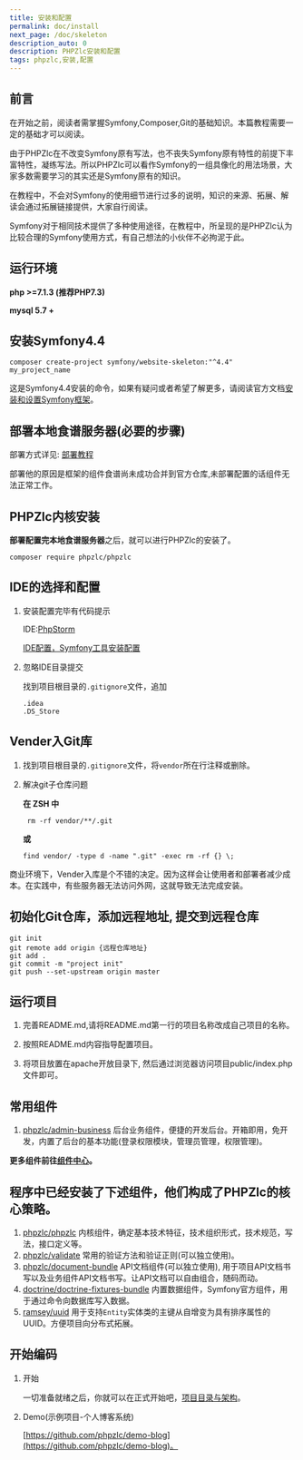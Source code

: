 ```yaml
---
title: 安装和配置
permalink: doc/install
next_page: /doc/skeleton
description_auto: 0
description: PHPZlc安装和配置
tags: phpzlc,安装,配置
---
```


## 前言

在开始之前，阅读者需掌握Symfony,Composer,Git的基础知识。本篇教程需要一定的基础才可以阅读。

由于PHPZlc在不改变Symfony原有写法，也不丧失Symfony原有特性的前提下丰富特性，凝练写法。所以PHPZlc可以看作Symfony的一组具像化的用法场景，大家多数需要学习的其实还是Symfony原有的知识。

在教程中，不会对Symfony的使用细节进行过多的说明，知识的来源、拓展、解读会通过拓展链接提供，大家自行阅读。

Symfony对于相同技术提供了多种使用途径，在教程中，所呈现的是PHPZlc认为比较合理的Symfony使用方式，有自己想法的小伙伴不必拘泥于此。

## 运行环境

**php >=7.1.3 (推荐PHP7.3)**

**mysql 5.7 +**

## 安装Symfony4.4

```shell
composer create-project symfony/website-skeleton:"^4.4" my_project_name
```

这是Symfony4.4安装的命令，如果有疑问或者希望了解更多，请阅读官方文档[安装和设置Symfony框架](https://symfony.com/doc/4.4/setup.html)。

## 部署本地食谱服务器(必要的步骤)

部署方式详见: [部署教程](/doc/symfony-flex)

部署他的原因是框架的组件食谱尚未成功合并到官方仓库,未部署配置的话组件无法正常工作。

## PHPZlc内核安装

**部署配置完本地食谱服务器**之后，就可以进行PHPZlc的安装了。

```shell
composer require phpzlc/phpzlc
```

## IDE的选择和配置

1. 安装配置完毕有代码提示

    IDE:[PhpStorm](https://www.jetbrains.com/phpstorm/)

    [IDE配置，Symfony工具安装配置](https://www.jetbrains.com/help/phpstorm/symfony-support.html?_ga=2.242917706.978522081.1607327290-133517331.1605767311#enabling-the-symfony-plugin-for)

2. 忽略IDE目录提交

    找到项目根目录的`.gitignore`文件，追加

    ```text
    .idea
    .DS_Store
    ```
   
## Vender入Git库   

1. 找到项目根目录的`.gitignore`文件，将`vendor`所在行注释或删除。

2. 解决git子仓库问题

    **在 ZSH 中**
    
    ```shell
     rm -rf vendor/**/.git
    ```
    **或**
    
    ```shell
    find vendor/ -type d -name ".git" -exec rm -rf {} \;
    ```

商业环境下，Vender入库是个不错的决定。因为这样会让使用者和部署者减少成本。在实践中，有些服务器无法访问外网，这就导致无法完成安装。  

## 初始化Git仓库，添加远程地址, 提交到远程仓库

```shell
git init
git remote add origin {远程仓库地址}
git add .
git commit -m "project init"
git push --set-upstream origin master
```

## 运行项目

1. 完善README.md,请将README.md第一行的项目名称改成自己项目的名称。

2. 按照README.md内容指导配置项目。

3. 将项目放置在apache开放目录下, 然后通过浏览器访问项目public/index.php文件即可。

## 常用组件

1. [phpzlc/admin-business](https://github.com/phpzlc/admin-business) 后台业务组件，便捷的开发后台。开箱即用，免开发，内置了后台的基本功能(登录权限模块，管理员管理，权限管理)。

**更多组件前往[组件中心](/module/)。**

## 程序中已经安装了下述组件，他们构成了PHPZlc的核心策略。

1. [phpzlc/phpzlc](https://github.com/phpzlc/phpzlc) 内核组件，确定基本技术特征，技术组织形式，技术规范，写法，接口定义等。
2. [phpzlc/validate](https://github.com/phpzlc/validate) 常用的验证方法和验证正则(可以独立使用)。
3. [phpzlc/document-bundle](https://github.com/phpzlc/document-bundle) API文档组件(可以独立使用), 用于项目API文档书写以及业务组件API文档书写。让API文档可以自由组合，随码而动。
4. [doctrine/doctrine-fixtures-bundle](https://github.com/doctrine/DoctrineFixturesBundle) 内置数据组件，Symfony官方组件，用于通过命令向数据库写入数据。
5. [ramsey/uuid](https://github.com/ramsey/uuid) 用于支持`Entity`实体类的主键从自增变为具有排序属性的UUID。方便项目向分布式拓展。

## 开始编码

1. 开始

    一切准备就绪之后，你就可以在正式开始吧，[项目目录与架构](/doc/skeleton)。

2. Demo(示例项目-个人博客系统)

    [https://github.com/phpzlc/demo-blog](https://github.com/phpzlc/demo-blog)。



    
  
